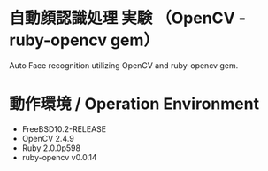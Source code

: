 # 自動顔認識処理 実験 （OpenCV - ruby-opencv gem）

Auto Face recognition  utilizing OpenCV and ruby-opencv gem.


# 動作環境 / Operation Environment

- FreeBSD10.2-RELEASE
- OpenCV 2.4.9
- Ruby 2.0.0p598
- ruby-opencv v0.0.14




